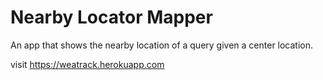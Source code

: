 # Nearby Locator Mapper

An app that shows the nearby location of a query given a center location.

visit <https://weatrack.herokuapp.com>
